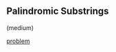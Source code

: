 ## Palindromic Substrings
(medium)

<a href="https://leetcode.com/problems/palindromic-substrings/">problem</a>
